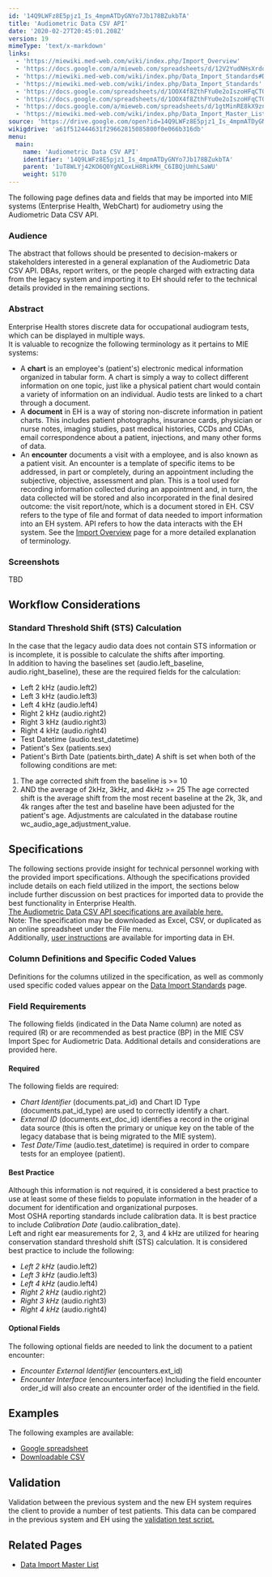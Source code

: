 ```yaml
---
id: '14Q9LWFz8E5pjz1_Is_4mpmATDyGNYo7Jb178BZukbTA'
title: 'Audiometric Data CSV API'
date: '2020-02-27T20:45:01.208Z'
version: 19
mimeType: 'text/x-markdown'
links:
  - 'https://miewiki.med-web.com/wiki/index.php/Import_Overview'
  - 'https://docs.google.com/a/mieweb.com/spreadsheets/d/12V2YudNHsXrdoE098z_Hxh-e4SUjZzBUBdtthSkLQO4/edit?usp=sharing'
  - 'https://miewiki.med-web.com/wiki/index.php/Data_Import_Standards#Data_Import_User_Instructions'
  - 'https://miewiki.med-web.com/wiki/index.php/Data_Import_Standards'
  - 'https://docs.google.com/spreadsheets/d/1OOX4f8ZthFYu0e2oIszoHFqCTOW5lktyPMnmUTZisK4/pub'
  - 'https://docs.google.com/spreadsheets/d/1OOX4f8ZthFYu0e2oIszoHFqCTOW5lktyPMnmUTZisK4/pub?output=csv'
  - 'https://docs.google.com/a/mieweb.com/spreadsheets/d/1gtMinRE8kX9znznYtIHlU15qT3P_yET9hAD06JHfOzg/edit?usp=sharing'
  - 'https://miewiki.med-web.com/wiki/index.php/Data_Import_Master_List'
source: 'https://drive.google.com/open?id=14Q9LWFz8E5pjz1_Is_4mpmATDyGNYo7Jb178BZukbTA'
wikigdrive: 'a61f512444631f29662815085800f0e066b316db'
menu:
  main:
    name: 'Audiometric Data CSV API'
    identifier: '14Q9LWFz8E5pjz1_Is_4mpmATDyGNYo7Jb178BZukbTA'
    parent: '1uT8WLYj42KO6Q0YgNCoxLH8RikMH_C6IBQjUmhLSaWU'
    weight: 5170
---
```

The following page defines data and fields that may be imported into MIE systems (Enterprise Health, WebChart) for audiometry using the Audiometric Data CSV API.

  
### **Audience**  
  
The abstract that follows should be presented to decision-makers or stakeholders interested in a general explanation of the Audiometric Data CSV API. DBAs, report writers, or the people charged with extracting data from the legacy system and importing it to EH should refer to the technical details provided in the remaining sections.

  
### **Abstract**  
  
Enterprise Health stores discrete data for occupational audiogram tests, which can be displayed in multiple ways.  
It is valuable to recognize the following terminology as it pertains to MIE systems:
* A <strong>chart</strong> is an employee's (patient's) electronic medical information organized in tabular form. A chart is simply a way to collect different information on one topic, just like a physical patient chart would contain a variety of information on an individual. Audio tests are linked to a chart through a document.
* A <strong>document</strong> in EH is a way of storing non-discrete information in patient charts. This includes patient photographs, insurance cards, physician or nurse notes, imaging studies, past medical histories, CCDs and CDAs, email correspondence about a patient, injections, and many other forms of data.
* An <strong>encounter</strong> documents a visit with a employee, and is also known as a patient visit. An encounter is a template of specific items to be addressed, in part or completely, during an appointment including the subjective, objective, assessment and plan. This is a tool used for recording information collected during an appointment and, in turn, the data collected will be stored and also incorporated in the final desired outcome: the visit report/note, which is a document stored in EH.
CSV refers to the type of file and format of data needed to import information into an EH system. API refers to how the data interacts with the EH system. See the [Import Overview](https://miewiki.med-web.com/wiki/index.php/Import_Overview) page for a more detailed explanation of terminology.


  
### **Screenshots**  
  
TBD

  
## **Workflow Considerations**  


  
### **Standard Threshold Shift (STS) Calculation**  
  
In the case that the legacy audio data does not contain STS information or is incomplete, it is possible to calculate the shifts after importing.  
In addition to having the baselines set (audio.left_baseline, audio.right_baseline), these are the required fields for the calculation:
* Left 2 kHz (audio.left2)
* Left 3 kHz (audio.left3)
* Left 4 kHz (audio.left4)
* Right 2 kHz (audio.right2)
* Right 3 kHz (audio.right3)
* Right 4 kHz (audio.right4)
* Test Datetime (audio.test_datetime)
* Patient's Sex (patients.sex)
* Patient's Birth Date (patients.birth_date)
A shift is set when both of the following conditions are met:
1. The age corrected shift from the baseline is >= 10
2. AND the average of 2kHz, 3kHz, and 4kHz >= 25
The age corrected shift is the average shift from the most recent baseline at the 2k, 3k, and 4k ranges after the test and baseline have been adjusted for the patient's age. Adjustments are calculated in the database routine wc_audio_age_adjustment_value.

  
## **Specifications**  
  
The following sections provide insight for technical personnel working with the provided import specifications. Although the specifications provided include details on each field utilized in the import, the sections below include further discussion on best practices for imported data to provide the best functionality in Enterprise Health.  
[The Audiometric Data CSV API specifications are available here.](https://docs.google.com/a/mieweb.com/spreadsheets/d/12V2YudNHsXrdoE098z_Hxh-e4SUjZzBUBdtthSkLQO4/edit?usp=sharing)  
Note: The specification may be downloaded as Excel, CSV, or duplicated as an online spreadsheet under the File menu.  
Additionally, [user instructions](https://miewiki.med-web.com/wiki/index.php/Data_Import_Standards#Data_Import_User_Instructions) are available for importing data in EH.

  
### **Column Definitions and Specific Coded Values**  
  
Definitions for the columns utilized in the specification, as well as commonly used specific coded values appear on the [Data Import Standards](https://miewiki.med-web.com/wiki/index.php/Data_Import_Standards) page.

  
### **Field Requirements**  
  
The following fields (indicated in the Data Name column) are noted as required (R) or are recommended as best practice (BP) in the MIE CSV Import Spec for Audiometric Data. Additional details and considerations are provided here.

  
#### **Required**  
  
The following fields are required:
* <em>Chart Identifier</em> (documents.pat_id) and Chart ID Type (documents.pat_id_type) are used to correctly identify a chart.
* <em>External ID</em> (documents.ext_doc_id) identifies a record in the original data source (this is often the primary or unique key on the table of the legacy database that is being migrated to the MIE system).
* <em>Test Date/Time</em> (audio.test_datetime) is required in order to compare tests for an employee (patient).

  
#### **Best Practice**  
  
Although this information is not required, it is considered a best practice to use at least some of these fields to populate information in the header of a document for identification and organizational purposes.  
Most OSHA reporting standards include calibration data. It is best practice to include *Calibration Date* (audio.calibration_date).  
Left and right ear measurements for 2, 3, and 4 kHz are utilized for hearing conservation standard threshold shift (STS) calculation. It is considered best practice to include the following:
* <em>Left 2 kHz</em> (audio.left2)
* <em>Left 3 kHz</em> (audio.left3)
* <em>Left 4 kHz</em> (audio.left4)
* <em>Right 2 kHz</em> (audio.right2)
* <em>Right 3 kHz</em> (audio.right3)
* <em>Right 4 kHz</em> (audio.right4)

  
#### **Optional Fields**  
  
The following optional fields are needed to link the document to a patient encounter:
* <em>Encounter External Identifier</em> (encounters.ext_id)
* <em>Encounter Interface</em> (encounters.interface)
Including the field encounter order_id will also create an encounter order of the identified in the field.

  
## **Examples**  
  
The following examples are available:
* [Google spreadsheet](https://docs.google.com/spreadsheets/d/1OOX4f8ZthFYu0e2oIszoHFqCTOW5lktyPMnmUTZisK4/pub)
* [Downloadable CSV](https://docs.google.com/spreadsheets/d/1OOX4f8ZthFYu0e2oIszoHFqCTOW5lktyPMnmUTZisK4/pub?output=csv)

  
## **Validation**  
  
Validation between the previous system and the new EH system requires the client to provide a number of test patients. This data can be compared in the previous system and EH using the [validation test script.](https://docs.google.com/a/mieweb.com/spreadsheets/d/1gtMinRE8kX9znznYtIHlU15qT3P_yET9hAD06JHfOzg/edit?usp=sharing)

  
## **Related Pages**  

* [Data Import Master List](https://miewiki.med-web.com/wiki/index.php/Data_Import_Master_List)

